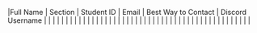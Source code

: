 |Full Name | Section | Student ID | Email | Best Way to Contact | Discord Username
|          |          |           |        |                    |
|          |          |           |        |                    |
|          |          |           |        |                    |
|          |          |           |        |                    |
|          |          |           |        |                    |
|          |          |           |        |                    |
|          |          |           |        |                    |
|          |          |           |        |                    |
